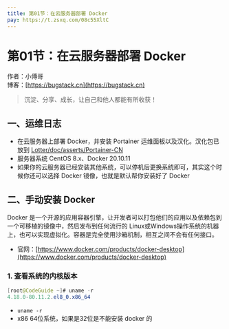 ```yaml
---
title: 第01节：在云服务器部署 Docker
pay: https://t.zsxq.com/08c55XltC
---
```


# 第01节：在云服务器部署 Docker

作者：小傅哥
<br/>博客：[https://bugstack.cn](https://bugstack.cn)

>沉淀、分享、成长，让自己和他人都能有所收获！

## 一、运维日志

- 在云服务器上部署 Docker，并安装 Portainer 运维面板以及汉化。汉化包已放到 [Lotter/doc/asserts/Portainer-CN](https://gitcode.net/KnowledgePlanet/Lottery/-/tree/master/doc/assets/Portainer-CN)
- 服务器系统 CentOS 8.x、Docker 20.10.11
- 如果你的云服务器已经安装其他系统，可以停机后更换系统即可，其实这个时候你还可以选择 Docker 镜像，也就是默认帮你安装好了 Docker 

## 二、手动安装 Docker

Docker 是一个开源的应用容器引擎，让开发者可以打包他们的应用以及依赖包到一个可移植的镜像中，然后发布到任何流行的 Linux或Windows操作系统的机器上，也可以实现虚拟化。容器是完全使用沙箱机制，相互之间不会有任何接口。

- 官网：[https://www.docker.com/products/docker-desktop](https://www.docker.com/products/docker-desktop)

### 1. 查看系统的内核版本

```java
[root@CodeGuide ~]# uname -r
4.18.0-80.11.2.el8_0.x86_64
```

- `uname -r`
- x86 64位系统，如果是32位是不能安装 docker 的